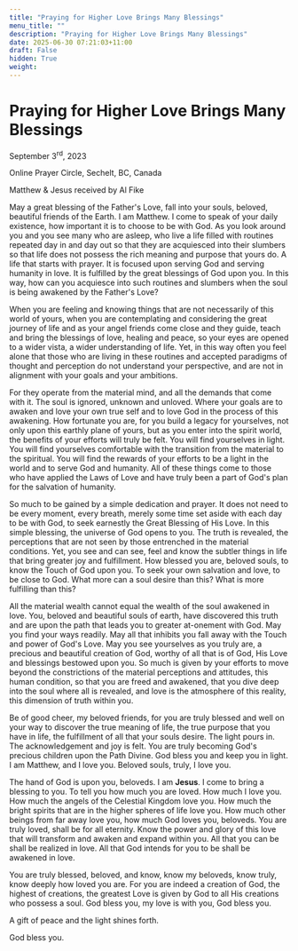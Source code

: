 ```yaml
---
title: "Praying for Higher Love Brings Many Blessings"
menu_title: ""
description: "Praying for Higher Love Brings Many Blessings"
date: 2025-06-30 07:21:03+11:00
draft: False
hidden: True
weight:
---
```

# Praying for Higher Love Brings Many Blessings

September 3<sup>rd</sup>, 2023

Online Prayer Circle, Sechelt, BC, Canada

Matthew & Jesus received by Al Fike

May a great blessing of the Father's Love, fall into your souls, beloved, beautiful friends of the Earth. I am Matthew. I come to speak of your daily existence, how important it is to choose to be with God. As you look around you and you see many who are asleep, who live a life filled with routines repeated day in and day out so that they are acquiesced into their slumbers so that life does not possess the rich meaning and purpose that yours do. A life that starts with prayer. It is focused upon serving God and serving humanity in love. It is fulfilled by the great blessings of God upon you. In this way, how can you acquiesce into such routines and slumbers when the soul is being awakened by the Father's Love?

When you are feeling and knowing things that are not necessarily of this world of yours, when you are contemplating and considering the great journey of life and as your angel friends come close and they guide, teach and bring the blessings of love, healing and peace, so your eyes are opened to a wider vista, a wider understanding of life. Yet, in this way often you feel alone that those who are living in these routines and accepted paradigms of thought and perception do not understand your perspective, and are not in alignment with your goals and your ambitions.

For they operate from the material mind, and all the demands that come with it. The soul is ignored, unknown and unloved. Where your goals are to awaken and love your own true self and to love God in the process of this awakening. How fortunate you are, for you build a legacy for yourselves, not only upon this earthly plane of yours, but as you enter into the spirit world, the benefits of your efforts will truly be felt. You will find yourselves in light. You will find yourselves comfortable with the transition from the material to the spiritual. You will find the rewards of your efforts to be a light in the world and to serve God and humanity. All of these things come to those who have applied the Laws of Love and have truly been a part of God's plan for the salvation of humanity.

So much to be gained by a simple dedication and prayer. It does not need to be every moment, every breath, merely some time set aside with each day to be with God, to seek earnestly the Great Blessing of His Love. In this simple blessing, the universe of God opens to you. The truth is revealed, the perceptions that are not seen by those entrenched in the material conditions. Yet, you see and can see, feel and know the subtler things in life that bring greater joy and fulfillment. How blessed you are, beloved souls, to know the Touch of God upon you. To seek your own salvation and love, to be close to God. What more can a soul desire than this? What is more fulfilling than this?

All the material wealth cannot equal the wealth of the soul awakened in love. You, beloved and beautiful souls of earth, have discovered this truth and are upon the path that leads you to greater at-onement with God. May you find your ways readily. May all that inhibits you fall away with the Touch and power of God's Love. May you see yourselves as you truly are, a precious and beautiful creation of God, worthy of all that is of God, His Love and blessings bestowed upon you. So much is given by your efforts to move beyond the constrictions of the material perceptions and attitudes, this human condition, so that you are freed and awakened, that you dive deep into the soul where all is revealed, and love is the atmosphere of this reality, this dimension of truth within you.

Be of good cheer, my beloved friends, for you are truly blessed and well on your way to discover the true meaning of life, the true purpose that you have in life, the fulfillment of all that your souls desire. The light pours in. The acknowledgement and joy is felt. You are truly becoming God's precious children upon the Path Divine. God bless you and keep you in light. I am Matthew, and I love you. Beloved souls, truly, I love you.

The hand of God is upon you, beloveds. I am **Jesus**. I come to bring a blessing to you. To tell you how much you are loved. How much I love you. How much the angels of the Celestial Kingdom love you. How much the bright spirits that are in the higher spheres of life love you. How much other beings from far away love you, how much God loves you, beloveds. You are truly loved, shall be for all eternity. Know the power and glory of this love that will transform and awaken and expand within you. All that you can be shall be realized in love. All that God intends for you to be shall be awakened in love.

You are truly blessed, beloved, and know, know my beloveds, know truly, know deeply how loved you are. For you are indeed a creation of God, the highest of creations, the greatest Love is given by God to all His creations who possess a soul. God bless you, my love is with you, God bless you.

A gift of peace and the light shines forth.

God bless you.
